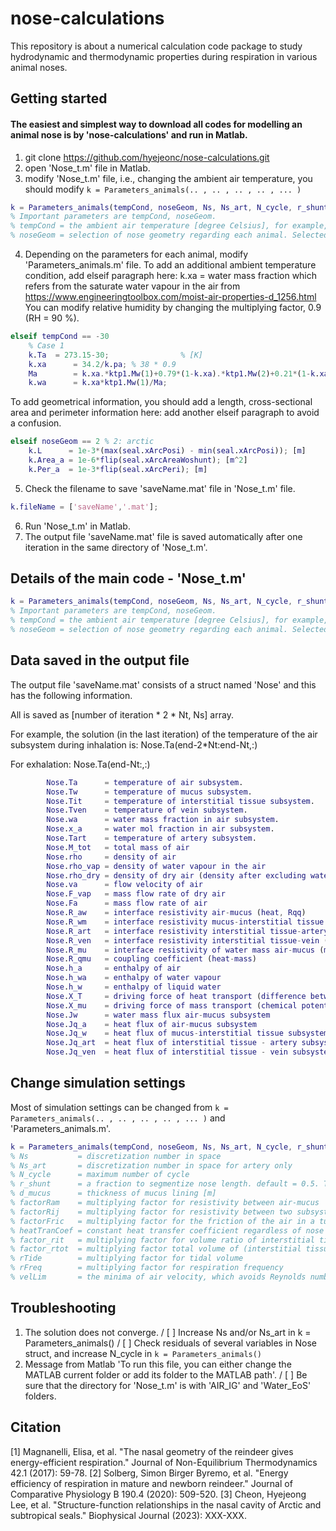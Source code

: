 # nose-calculations
This repository is about a numerical calculation code package to study hydrodynamic and thermodynamic properties during respiration in various animal noses. 

## Getting started
#### The easiest and simplest way to download all codes for modelling an animal nose is by 'nose-calculations' and run in Matlab. 


1. git clone https://github.com/hyejeonc/nose-calculations.git
2. open 'Nose_t.m' file in Matlab.
3. modify 'Nose_t.m' file, i.e., changing the ambient air temperature, you should modify `k = Parameters_animals(.. , .. , .. , .. , ... )`
   
```matlab
k = Parameters_animals(tempCond, noseGeom, Ns, Ns_art, N_cycle, r_shunt, d_mucus, factorRam, factorRij, factorFric, heatTranCoef, factor_rit, factor_rtot, rTide, rFreq, velLim)
% Important parameters are tempCond, noseGeom.
% tempCond = the ambient air temperature [degree Celsius], for example, -30.
% noseGeom = selection of nose geometry regarding each animal. Selected nose geometry should be added in 'Parameters_animals.m'.
```

4. Depending on the parameters for each animal, modify 'Parameters_animals.m' file.
   To add an additional ambient temperature condition, add elseif paragraph here:
   k.xa = water mass fraction 
    which refers from the saturate water vapour in the air from https://www.engineeringtoolbox.com/moist-air-properties-d_1256.html
    You can modify relative humidity by changing the multiplying factor, 0.9 (RH = 90 %). 

```matlab
elseif tempCond == -30
    % Case 1 
    k.Ta  = 273.15-30;                % [K]
    k.xa      = 34.2/k.pa; % 38 * 0.9
    Ma        = k.xa.*ktp1.Mw(1)+0.79*(1-k.xa).*ktp1.Mw(2)+0.21*(1-k.xa).*ktp1.Mw(3);
    k.wa      = k.xa*ktp1.Mw(1)/Ma;
```

To add geometrical information, you should add a length, cross-sectional area and perimeter information here: 
add another elseif paragraph to avoid a confusion. 

```matlab
elseif noseGeom == 2 % 2: arctic
    k.L      = 1e-3*(max(seal.xArcPosi) - min(seal.xArcPosi)); [m]
    k.Area_a = 1e-6*flip(seal.xArcAreaWoshunt); [m^2]
    k.Per_a  = 1e-3*flip(seal.xArcPeri); [m]
```

5. Check the filename to save 'saveName.mat' file in 'Nose_t.m' file.

```matlab
k.fileName = ['saveName','.mat'];
```

6. Run 'Nose_t.m' in Matlab.
7. The output file 'saveName.mat' file is saved automatically after one iteration in the same directory of 'Nose_t.m'.


## Details of the main code - 'Nose_t.m'
```matlab
k = Parameters_animals(tempCond, noseGeom, Ns, Ns_art, N_cycle, r_shunt, d_mucus, factorRam, factorRij, factorFric, heatTranCoef, factor_rit, factor_rtot, rTide, rFreq, velLim)
% Important parameters are tempCond, noseGeom.
% tempCond = the ambient air temperature [degree Celsius], for example, -30.
% noseGeom = selection of nose geometry regarding each animal. Selected nose geometry should be added in 'Parameters_animals.m'.
```

## Data saved in the output file 
The output file 'saveName.mat' consists of a struct named 'Nose' and this has the following information. 

All is saved as [number of iteration * 2 * Nt, Ns] array. 

For example, the solution (in the last iteration) of the temperature of the air subsystem during inhalation is: Nose.Ta(end-2*Nt:end-Nt,:)

For exhalation: Nose.Ta(end-Nt:,:)

```matlab
        Nose.Ta      = temperature of air subsystem.
        Nose.Tw      = temperature of mucus subsystem.
        Nose.Tit     = temperature of interstitial tissue subsystem.
        Nose.Tven    = temperature of vein subsystem.
        Nose.wa      = water mass fraction in air subsystem.
        Nose.x_a     = water mol fraction in air subsystem.
        Nose.Tart    = temperature of artery subsystem.
        Nose.M_tot   = total mass of air 
        Nose.rho     = density of air 
        Nose.rho_vap = density of water vapour in the air
        Nose.rho_dry = density of dry air (density after excluding water vapour)
        Nose.va      = flow velocity of air
        Nose.F_vap   = mass flow rate of dry air
        Nose.Fa      = mass flow rate of air 
        Nose.R_aw    = interface resistivity air-mucus (heat, Rqq)
        Nose.R_wm    = interface resistivity mucus-interstitial tissue (heat)
        Nose.R_art   = interface resistivity interstitial tissue-artery (heat)
        Nose.R_ven   = interface resistivity interstitial tissue-vein (heat)
        Nose.R_mu    = interface resistivity of water mass air-mucus (mass)
        Nose.R_qmu   = coupling coefficient (heat-mass)
        Nose.h_a     = enthalpy of air 
        Nose.h_wa    = enthalpy of water vapour
        Nose.h_w     = enthalpy of liquid water
        Nose.X_T     = driving force of heat transport (difference between reciprocal of temperature)
        Nose.X_mu    = driving force of mass transport (chemical potential difference)
        Nose.Jw      = water mass flux air-mucus subsystem 
        Nose.Jq_a    = heat flux of air-mucus subsystem
        Nose.Jq_w    = heat flux of mucus-interstitial tissue subsystem
        Nose.Jq_art  = heat flux of interstitial tissue - artery subsystem
        Nose.Jq_ven  = heat flux of interstitial tissue - vein subsystem
```


## Change simulation settings
Most of simulation settings can be changed from `k = Parameters_animals(.. , .. , .. , .. , ... )` and 'Parameters_animals.m'.

```matlab
k = Parameters_animals(tempCond, noseGeom, Ns, Ns_art, N_cycle, r_shunt, d_mucus, factorRam, factorRij, factorFric, heatTranCoef, factor_rit, factor_rtot, rTide, rFreq, velLim)
% Ns           = discretization number in space 
% Ns_art       = discretization number in space for artery only
% N_cycle      = maximum number of cycle
% r_shunt      = a fraction to segmentize nose length. default = 0.5. This means you segmentize the nose length where the volume ratio between maxilloturbinate and total air pathway in a nose (maxilloturbinate+olfactory path) is 0.5.
% d_mucus      = thickness of mucus lining [m]
% factorRam    = multiplying factor for resistivity between air-mucus
% factorRij    = multiplying factor for resistivity between two subsystems which does not relate to mass transport (i.e., interstitial tissue-artery, interstitial tissue-vein, mucus-interstitial tissue)
% factorFric   = multiplying factor for the friction of the air in a turbinate 
% heatTranCoef = constant heat transfer coefficient regardless of nose geometry 
% factor_rit   = multiplying factor for volume ratio of interstitial tissue; factor_rit * interstitial tissue/(interstitial tissue + artery + vein)
% factor_rtot  = multiplying factor total volume of (interstitial tissue + artery + vein)
% rTide        = multiplying factor for tidal volume
% rFreq        = multiplying factor for respiration frequency
% velLim       = the minima of air velocity, which avoids Reynolds number diverging to infinity
```


## Troubleshooting
1. The solution does not converge.
   / [ ] Increase Ns and/or Ns_art in k = Parameters_animals()
   / [ ] Check residuals of several variables in Nose struct, and increase N_cycle in `k = Parameters_animals()`
2. Message from Matlab 'To run this file, you can either change the MATLAB current folder or add its folder to the MATLAB path'.
   / [ ] Be sure that the directory for 'Nose_t.m' is with 'AIR_IG' and 'Water_EoS' folders. 


## Citation 
[1] Magnanelli, Elisa, et al. "The nasal geometry of the reindeer gives energy-efficient respiration." Journal of Non-Equilibrium Thermodynamics 42.1 (2017): 59-78.
[2] Solberg, Simon Birger Byremo, et al. "Energy efficiency of respiration in mature and newborn reindeer." Journal of Comparative Physiology B 190.4 (2020): 509-520.
[3] Cheon, Hyejeong Lee, et al. "Structure-function relationships in the nasal cavity of Arctic and subtropical seals." Biophysical Journal (2023): XXX-XXX.
